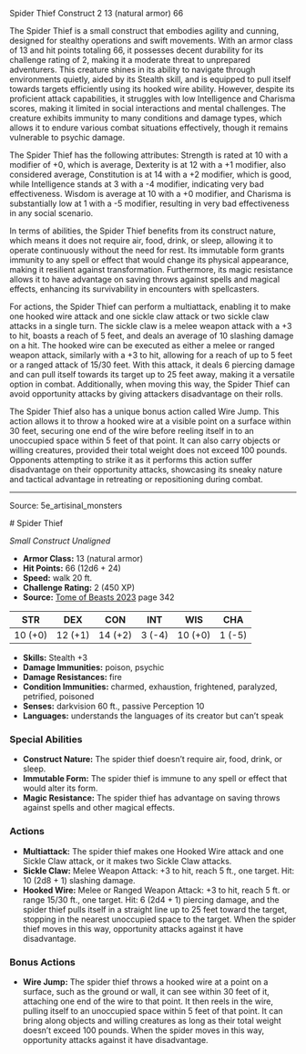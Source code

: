 <MonsterName/>Spider Thief</MonsterName>
<CreatureType/>Construct</CreatureType>
<CR/>2</CR>
<AC/>13 (natural armor)</AC>
<HP/>66</HP>
<summary>The Spider Thief is a small construct that embodies agility and cunning, designed for stealthy operations and swift movements. With an armor class of 13 and hit points totaling 66, it possesses decent durability for its challenge rating of 2, making it a moderate threat to unprepared adventurers. This creature shines in its ability to navigate through environments quietly, aided by its Stealth skill, and is equipped to pull itself towards targets efficiently using its hooked wire ability. However, despite its proficient attack capabilities, it struggles with low Intelligence and Charisma scores, making it limited in social interactions and mental challenges. The creature exhibits immunity to many conditions and damage types, which allows it to endure various combat situations effectively, though it remains vulnerable to psychic damage.</summary>

<detail>

The Spider Thief has the following attributes: Strength is rated at 10 with a modifier of +0, which is average, Dexterity is at 12 with a +1 modifier, also considered average, Constitution is at 14 with a +2 modifier, which is good, while Intelligence stands at 3 with a -4 modifier, indicating very bad effectiveness. Wisdom is average at 10 with a +0 modifier, and Charisma is substantially low at 1 with a -5 modifier, resulting in very bad effectiveness in any social scenario.

In terms of abilities, the Spider Thief benefits from its construct nature, which means it does not require air, food, drink, or sleep, allowing it to operate continuously without the need for rest. Its immutable form grants immunity to any spell or effect that would change its physical appearance, making it resilient against transformation. Furthermore, its magic resistance allows it to have advantage on saving throws against spells and magical effects, enhancing its survivability in encounters with spellcasters.

For actions, the Spider Thief can perform a multiattack, enabling it to make one hooked wire attack and one sickle claw attack or two sickle claw attacks in a single turn. The sickle claw is a melee weapon attack with a +3 to hit, boasts a reach of 5 feet, and deals an average of 10 slashing damage on a hit. The hooked wire can be executed as either a melee or ranged weapon attack, similarly with a +3 to hit, allowing for a reach of up to 5 feet or a ranged attack of 15/30 feet. With this attack, it deals 6 piercing damage and can pull itself towards its target up to 25 feet away, making it a versatile option in combat. Additionally, when moving this way, the Spider Thief can avoid opportunity attacks by giving attackers disadvantage on their rolls.

The Spider Thief also has a unique bonus action called Wire Jump. This action allows it to throw a hooked wire at a visible point on a surface within 30 feet, securing one end of the wire before reeling itself in to an unoccupied space within 5 feet of that point. It can also carry objects or willing creatures, provided their total weight does not exceed 100 pounds. Opponents attempting to strike it as it performs this action suffer disadvantage on their opportunity attacks, showcasing its sneaky nature and tactical advantage in retreating or repositioning during combat.</detail>



---

Source: 5e_artisinal_monsters

<statblock>
# Spider Thief

*Small* *Construct* *Unaligned*

- **Armor Class:** 13 (natural armor)
- **Hit Points:** 66 (12d6 + 24)
- **Speed:** walk 20 ft.
- **Challenge Rating:** 2 (450 XP)
- **Source:** [Tome of Beasts 2023](https://koboldpress.com/kpstore/product/tome-of-beasts-1-2023-edition/) page 342

| STR | DEX | CON | INT | WIS | CHA |
| --- | --- | --- | --- | --- | --- |
| 10 (+0) | 12 (+1) | 14 (+2) | 3 (-4) | 10 (+0) | 1 (-5) |

- **Skills:** Stealth +3
- **Damage Immunities:** poison, psychic
- **Damage Resistances:** fire
- **Condition Immunities:** charmed, exhaustion, frightened, paralyzed, petrified, poisoned
- **Senses:** darkvision 60 ft., passive Perception 10
- **Languages:** understands the languages of its creator but can’t speak

### Special Abilities

- **Construct Nature:** The spider thief doesn’t require air, food, drink, or sleep.
- **Immutable Form:** The spider thief is immune to any spell or effect that would alter its form.
- **Magic Resistance:** The spider thief has advantage on saving throws against spells and other magical effects.

### Actions

- **Multiattack:** The spider thief makes one Hooked Wire attack and one Sickle Claw attack, or it makes two Sickle Claw attacks.
- **Sickle Claw:** Melee Weapon Attack: +3 to hit, reach 5 ft., one target. Hit: 10 (2d8 + 1) slashing damage.
- **Hooked Wire:** Melee or Ranged Weapon Attack: +3 to hit, reach 5 ft. or range 15/30 ft., one target. Hit: 6 (2d4 + 1) piercing damage, and the spider thief pulls itself in a straight line up to 25 feet toward the target, stopping in the nearest unoccupied space to the target. When the spider thief moves in this way, opportunity attacks against it have disadvantage.

### Bonus Actions

- **Wire Jump:** The spider thief throws a hooked wire at a point on a surface, such as the ground or wall, it can see within 30 feet of it, attaching one end of the wire to that point. It then reels in the wire, pulling itself to an unoccupied space within 5 feet of that point. It can bring along objects and willing creatures as long as their total weight doesn’t exceed 100 pounds. When the spider moves in this way, opportunity attacks against it have disadvantage.
</statblock>


